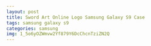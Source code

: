 ```yaml
---
layout: post
title: Sword Art Online Logo Samsung Galaxy S9 Case
tags: samsung galaxy s9
categories: samsung
img: 1_5o6yOZWmvw2Yf879Y6DcChcnTziZN2Q
---
```


